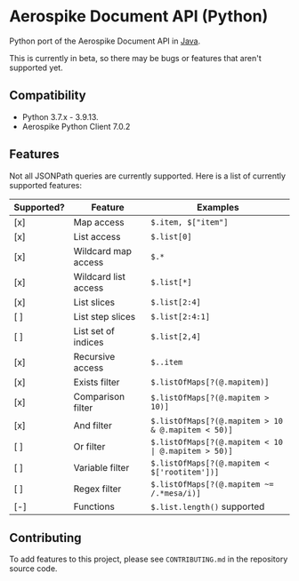 # Aerospike Document API (Python)

Python port of the Aerospike Document API in [Java](https://github.com/aerospike/aerospike-document-lib).

This is currently in beta, so there may be bugs or features that aren't supported yet.

## Compatibility
- Python 3.7.x - 3.9.13.
- Aerospike Python Client 7.0.2

## Features

Not all JSONPath queries are currently supported. Here is a list of currently supported features:

| Supported? | Feature              | Examples                                            |
|------------|----------------------|-----------------------------------------------------|
| [x]        | Map access           | `$.item, $["item"]`                                 |
| [x]        | List access          | `$.list[0]`                                         |
| [x]        | Wildcard map access  | `$.*`                                               |
| [x]        | Wildcard list access | `$.list[*]`                                         |
| [x]        | List slices          | `$.list[2:4]`                                       |
| [ ]        | List step slices     | `$.list[2:4:1]`                                     |
| [ ]        | List set of indices  | `$.list[2,4]`                                       |
| [x]        | Recursive access     | `$..item`                                           |
| [x]        | Exists filter        | `$.listOfMaps[?(@.mapitem)]`                        |
| [x]        | Comparison filter    | `$.listOfMaps[?(@.mapitem > 10)]`                   |
| [x]        | And filter           | `$.listOfMaps[?(@.mapitem > 10 & @.mapitem < 50)]`  |
| [ ]        | Or filter            | `$.listOfMaps[?(@.mapitem < 10 \| @.mapitem > 50)]` |
| [ ]        | Variable filter      | `$.listOfMaps[?(@.mapitem < $['rootitem'])]`        |
| [ ]        | Regex filter         | `$.listOfMaps[?(@.mapitem ~= /.*mesa/i)]`           |
| [-]        | Functions            | `$.list.length()` supported                         |

## Contributing

To add features to this project, please see `CONTRIBUTING.md` in the repository source code.
